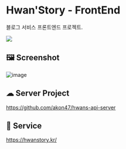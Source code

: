 # Hwan'Story - FrontEnd
블로그 서비스 프론트엔드 프로젝트.

<img src="https://hits.seeyoufarm.com/api/count/incr/badge.svg?url=https%3A%2F%2Fgithub.com%2Fakon47%2Fhwanstory&count_bg=%2379C83D&title_bg=%23555555&icon=&icon_color=%23E7E7E7&title=hits&edge_flat=false" />

## 🖼️ Screenshot
![image](https://user-images.githubusercontent.com/49547202/188465375-1ffce2fb-7b8d-4ba0-bd07-26243eb35f55.png)

## ☁ Server Project

https://github.com/akon47/hwans-api-server

## 🚀 Service
https://hwanstory.kr/
